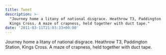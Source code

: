 ```yaml
---
title: Tweet
description: >-
  "Journey home a litany of national disgrace. Heathrow T3, Paddington Station,
  Kings Cross. A maze of crapness, held together with duct tape."
date: '2011-03-11T21:03:33+00:00'
---
```

Journey home a litany of national disgrace. Heathrow T3, Paddington Station, Kings Cross. A maze of crapness, held together with duct tape.
